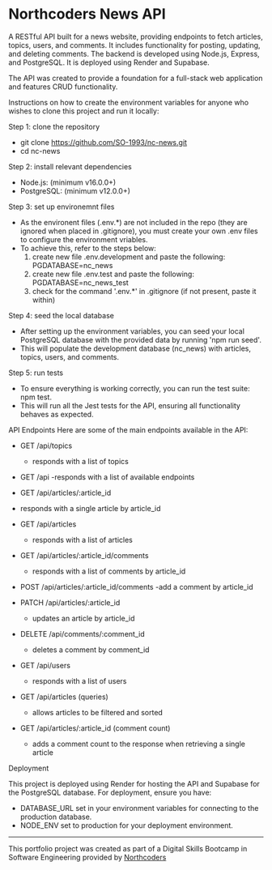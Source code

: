 # Northcoders News API

A RESTful API built for a news website, providing endpoints to fetch articles, topics, users, and comments.
It includes functionality for posting, updating, and deleting comments.
The backend is developed using Node.js, Express, and PostgreSQL.
It is deployed using Render and Supabase.

The API was created to provide a foundation for a full-stack web application and features CRUD functionality.

Instructions on how to create the environment variables for anyone who wishes to clone this project and run it locally:

Step 1: clone the repository

- git clone https://github.com/SO-1993/nc-news.git
- cd nc-news

Step 2: install relevant dependencies

- Node.js: (minimum v16.0.0+)
- PostgreSQL: (minimum v12.0.0+)

Step 3: set up environemnt files

- As the environent files (.env.\*) are not included in the repo (they are ignored when placed in .gitignore), you must create your own .env files to configure the environment vriables.
- To achieve this, refer to the steps below:
  1. create new file .env.development and paste the following: PGDATABASE=nc_news
  2. create new file .env.test and paste the following: PGDATABASE=nc_news_test
  3. check for the command '.env.\*' in .gitignore (if not present, paste it within)

Step 4: seed the local database

- After setting up the environment variables, you can seed your local PostgreSQL database with the provided data by running 'npm run seed'.
- This will populate the development database (nc_news) with articles, topics, users, and comments.

Step 5: run tests

- To ensure everything is working correctly, you can run the test suite: npm test.
- This will run all the Jest tests for the API, ensuring all functionality behaves as expected.

API Endpoints
Here are some of the main endpoints available in the API:

- GET /api/topics

  - responds with a list of topics

- GET /api
  -responds with a list of available endpoints

- GET /api/articles/:article_id
- responds with a single article by article_id

- GET /api/articles

  - responds with a list of articles

- GET /api/articles/:article_id/comments

  - responds with a list of comments by article_id

- POST /api/articles/:article_id/comments
  -add a comment by article_id

- PATCH /api/articles/:article_id

  - updates an article by article_id

- DELETE /api/comments/:comment_id

  - deletes a comment by comment_id

- GET /api/users

  - responds with a list of users

- GET /api/articles (queries)

  - allows articles to be filtered and sorted

- GET /api/articles/:article_id (comment count)
  - adds a comment count to the response when retrieving a single article

Deployment

This project is deployed using Render for hosting the API and Supabase for the PostgreSQL database. For deployment, ensure you have:

- DATABASE_URL set in your environment variables for connecting to the production database.
- NODE_ENV set to production for your deployment environment.

---

This portfolio project was created as part of a Digital Skills Bootcamp in Software Engineering provided by [Northcoders](https://northcoders.com/)
